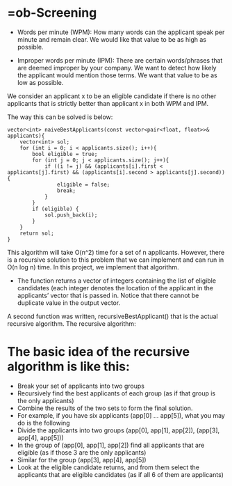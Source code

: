 # =ob-Screening



- Words per minute (WPM): How many words can the applicant speak per minute and remain clear. We would like that value to be as high as possible.

- Improper words per minute (IPM): There are certain words/phrases that are deemed improper by your company. We want to detect how likely the applicant would mention those terms. We want that value to be as low as possible.

We consider an applicant x to be an eligible candidate if there is no other applicants that is strictly better than applicant x in both WPM and IPM. 

The way this can be solved is below:

````
vector<int> naiveBestApplicants(const vector<pair<float, float>>& applicants){
    vector<int> sol;
    for (int i = 0; i < applicants.size(); i++){
        bool eligible = true;
        for (int j = 0; j < applicants.size(); j++){
            if ((i != j) && (applicants[i].first < applicants[j].first) && (applicants[i].second > applicants[j].second)){
                eligible = false;
                break;
            }
        }
        if (eligible) {
            sol.push_back(i);
        }
    }
    return sol;
}
  ````
  
  

This algorithm will take O(n^2) time for a set of n applicants. However, there is a recursive solution to this
problem that we can implement and can run in O(n log n) time. In this project, we
implement that algorithm.

- The function returns a vector of integers containing the list of eligible candidates (each integer
denotes the location of the applicant in the applicants’ vector that is passed in. Notice that there cannot
be duplicate value in the output vector. 

A second function was written, recursiveBestApplicant() that is the actual recursive algorithm.
The recursive algorithm:

# The basic idea of the recursive algorithm is like this:
- Break your set of applicants into two groups
- Recursively find the best applicants of each group (as if that group is the only applicants)
- Combine the results of the two sets to form the final solution.
- For example, if you have six applicants (app[0] ... app[5]), what you may do is the following
- Divide the applicants into two groups (app[0], app[1], app[2]), (app[3], app[4], app[5]))
- In the group of (app[0], app[1], app[2]) find all applicants that are eligible (as if those 3 are the only applicants)
- Similar for the group (app[3], app[4], app[5])
- Look at the eligible candidate returns, and from them select the applicants that are eligible candidates (as if all 6 of them are applicants)

